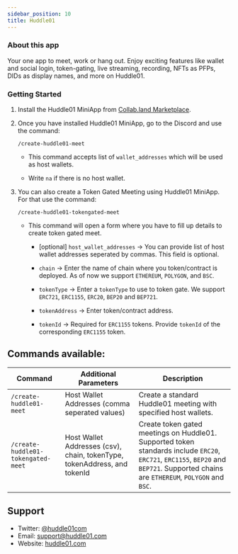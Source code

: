 ```yaml
---
sidebar_position: 10
title: Huddle01
---
```


### About this app

Your one app to meet, work or hang out. Enjoy exciting features like wallet and social login, token-gating, live streaming, recording, NFTs as PFPs, DIDs as display names, and more on Huddle01.

### Getting Started

1. Install the Huddle01 MiniApp from [Collab.land Marketplace](https://cc.collab.land).

2. Once you have installed Huddle01 MiniApp, go to the Discord and use the command: <br/>
    ```
    /create-huddle01-meet
    ```
    - This command accepts list of `wallet_addresses` which will be used as host wallets.

    - Write `na` if there is no host wallet.

3. You can also create a Token Gated Meeting using Huddle01 MiniApp. For that use the command: <br/>
    ```
    /create-huddle01-tokengated-meet
    ```

    - This command will open a form where you have to fill up details to create token gated meet.
      - [optional] `host_wallet_addresses` -> You can provide list of host wallet addresses seperated by commas. This field is optional.

      - `chain` -> Enter the name of chain where you token/contract is deployed. As of now we support `ETHEREUM`, `POLYGON`, and `BSC`.
      
      - `tokenType` -> Enter a `tokenType` to use to token gate. We support `ERC721`, `ERC1155`, `ERC20`, `BEP20` and `BEP721`.
      
      - `tokenAddress` -> Enter token/contract address.
      
      - `tokenId` -> Required for `ERC1155` tokens. Provide `tokenId` of the corresponding `ERC1155` token.

## Commands available:

| Command | Additional Parameters | Description |
| --- | --- | --- |
| `/create-huddle01-meet` | Host Wallet Addresses (comma seperated values) | Create a standard Huddle01 meeting with specified host wallets. |
| `/create-huddle01-tokengated-meet` | Host Wallet Addresses (csv), chain, tokenType, tokenAddress, and tokenId | Create token gated meetings on Huddle01. Supported token standards include `ERC20`, `ERC721`, `ERC1155`, `BEP20` and `BEP721`. Supported chains are `ETHEREUM`, `POLYGON` and `BSC`.

## Support

- Twitter: [@huddle01com](https://twitter.com/huddle01com)
- Email: [support@huddle01.com](mailto:support@huddle01.com)
- Website: [huddle01.com](https://huddle01.com)
